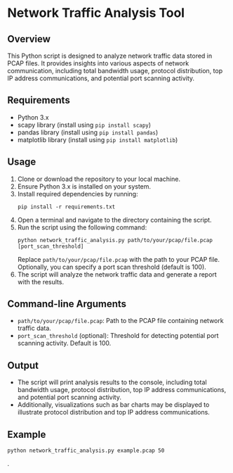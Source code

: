 
# Network Traffic Analysis Tool

## Overview
This Python script is designed to analyze network traffic data stored in PCAP files. It provides insights into various aspects of network communication, including total bandwidth usage, protocol distribution, top IP address communications, and potential port scanning activity.

## Requirements
- Python 3.x
- scapy library (install using `pip install scapy`)
- pandas library (install using `pip install pandas`)
- matplotlib library (install using `pip install matplotlib`)

## Usage
1. Clone or download the repository to your local machine.
2. Ensure Python 3.x is installed on your system.
3. Install required dependencies by running:
   ```
   pip install -r requirements.txt
   ```
4. Open a terminal and navigate to the directory containing the script.
5. Run the script using the following command:
   ```
   python network_traffic_analysis.py path/to/your/pcap/file.pcap [port_scan_threshold]
   ```
   Replace `path/to/your/pcap/file.pcap` with the path to your PCAP file. Optionally, you can specify a port scan threshold (default is 100).
6. The script will analyze the network traffic data and generate a report with the results.

## Command-line Arguments
- `path/to/your/pcap/file.pcap`: Path to the PCAP file containing network traffic data.
- `port_scan_threshold` (optional): Threshold for detecting potential port scanning activity. Default is 100.

## Output
- The script will print analysis results to the console, including total bandwidth usage, protocol distribution, top IP address communications, and potential port scanning activity.
- Additionally, visualizations such as bar charts may be displayed to illustrate protocol distribution and top IP address communications.

## Example
```
python network_traffic_analysis.py example.pcap 50
```
.

